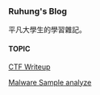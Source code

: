 ### Ruhung's Blog

平凡大學生的學習雜記。

#### TOPIC

[CTF Writeup](/ctf/)

[Malware Sample analyze](/malware/)
